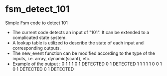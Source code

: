 # fsm_detect_101
Simple Fsm code to detect 101

* The current code detects an input of "101". It can be extended to a complicated state system.
* A lookup table is utilized to describe the state of each input and corresponding outputs.
* The new_event function can be modified according to the type of the inputs, i.e. array, dynamic(scanf), etc.
* Example of the output : 0 1 1 1 0 1 DETECTED 0 1 DETECTED 1 1 1 1 1 0 0 1 0 1 DETECTED 0 1 DETECTED
